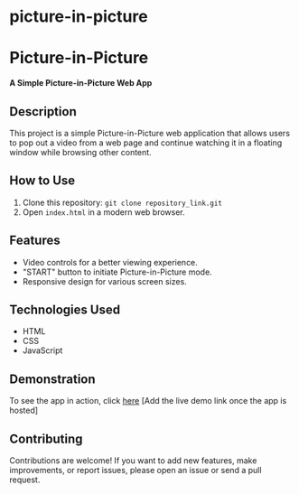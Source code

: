 # picture-in-picture
# Picture-in-Picture

**A Simple Picture-in-Picture Web App**

## Description

This project is a simple Picture-in-Picture web application that allows users to pop out a video from a web page and continue watching it in a floating window while browsing other content.

## How to Use

1. Clone this repository: `git clone repository_link.git`
2. Open `index.html` in a modern web browser.

## Features

- Video controls for a better viewing experience.
- "START" button to initiate Picture-in-Picture mode.
- Responsive design for various screen sizes.

## Technologies Used

- HTML
- CSS
- JavaScript

## Demonstration

To see the app in action, click [here](#) [Add the live demo link once the app is hosted]

## Contributing

Contributions are welcome! If you want to add new features, make improvements, or report issues, please open an issue or send a pull request.
